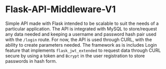 # Flask-API-Middleware-V1

Simple API made with Flask intended to be scalable to suit the needs of a particular application. The API is integrated with MySQL to store/request any data needed and keeping a username and password hash pair used with the `/login` route. For now, the API is used through CURL, with the ability to create parameters needed. The framework as is includes Login feature that implements `flask_jwt_extended` to request data through CURL secure by using a token and `Bcrypt` in the user registration to store passwords in hash form.
